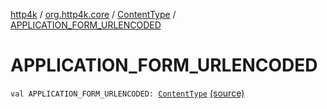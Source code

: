 [http4k](../../index.md) / [org.http4k.core](../index.md) / [ContentType](index.md) / [APPLICATION_FORM_URLENCODED](./-a-p-p-l-i-c-a-t-i-o-n_-f-o-r-m_-u-r-l-e-n-c-o-d-e-d.md)

# APPLICATION_FORM_URLENCODED

`val APPLICATION_FORM_URLENCODED: `[`ContentType`](index.md) [(source)](https://github.com/http4k/http4k/blob/master/http4k-core/src/main/kotlin/org/http4k/core/ContentType.kt#L17)